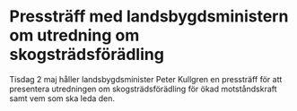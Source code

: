 # Pressträff med landsbygdsministern om utredning om skogsträdsförädling

Tisdag 2 maj håller landsbygdsminister Peter Kullgren en pressträff för att presentera utredningen om skogsträdsförädling för ökad motståndskraft samt vem som ska leda den.
